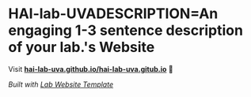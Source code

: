 
# HAI-lab-UVADESCRIPTION=An engaging 1-3 sentence description of your lab.'s Website

Visit **[hai-lab-uva.github.io/hai-lab-uva.gitub.io](https://hai-lab-uva.github.io/hai-lab-uva.gitub.io)** 🚀

_Built with [Lab Website Template](https://greene-lab.gitbook.io/lab-website-template-docs)_
